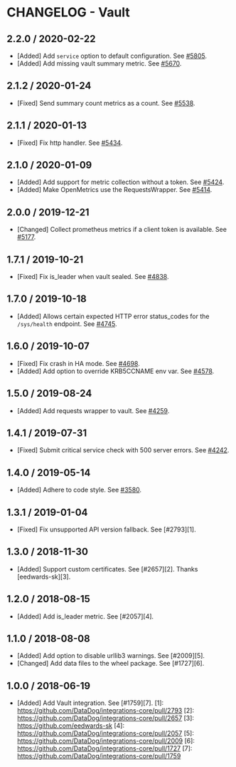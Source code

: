 # CHANGELOG - Vault

## 2.2.0 / 2020-02-22

* [Added] Add `service` option to default configuration. See [#5805](https://github.com/DataDog/integrations-core/pull/5805).
* [Added] Add missing vault summary metric. See [#5670](https://github.com/DataDog/integrations-core/pull/5670).

## 2.1.2 / 2020-01-24

* [Fixed] Send summary count metrics as a count. See [#5538](https://github.com/DataDog/integrations-core/pull/5538).

## 2.1.1 / 2020-01-13

* [Fixed] Fix http handler. See [#5434](https://github.com/DataDog/integrations-core/pull/5434).

## 2.1.0 / 2020-01-09

* [Added] Add support for metric collection without a token. See [#5424](https://github.com/DataDog/integrations-core/pull/5424).
* [Added] Make OpenMetrics use the RequestsWrapper. See [#5414](https://github.com/DataDog/integrations-core/pull/5414).

## 2.0.0 / 2019-12-21

* [Changed] Collect prometheus metrics if a client token is available. See [#5177](https://github.com/DataDog/integrations-core/pull/5177).

## 1.7.1 / 2019-10-21

* [Fixed] Fix is_leader when vault sealed. See [#4838](https://github.com/DataDog/integrations-core/pull/4838).

## 1.7.0 / 2019-10-18

* [Added] Allows certain expected HTTP error status_codes for the `/sys/health` endpoint. See [#4745](https://github.com/DataDog/integrations-core/pull/4745).

## 1.6.0 / 2019-10-07

* [Fixed] Fix crash in HA mode. See [#4698](https://github.com/DataDog/integrations-core/pull/4698).
* [Added] Add option to override KRB5CCNAME env var. See [#4578](https://github.com/DataDog/integrations-core/pull/4578).

## 1.5.0 / 2019-08-24

* [Added] Add requests wrapper to vault. See [#4259](https://github.com/DataDog/integrations-core/pull/4259).

## 1.4.1 / 2019-07-31

* [Fixed] Submit critical service check with 500 server errors. See [#4242](https://github.com/DataDog/integrations-core/pull/4242).

## 1.4.0 / 2019-05-14

* [Added] Adhere to code style. See [#3580](https://github.com/DataDog/integrations-core/pull/3580).

## 1.3.1 / 2019-01-04

* [Fixed] Fix unsupported API version fallback. See [#2793][1].

## 1.3.0 / 2018-11-30

* [Added] Support custom certificates. See [#2657][2]. Thanks [eedwards-sk][3].

## 1.2.0 / 2018-08-15

* [Added] Add is_leader metric. See [#2057][4].

## 1.1.0 / 2018-08-08

* [Added] Add option to disable urllib3 warnings. See [#2009][5].
* [Changed] Add data files to the wheel package. See [#1727][6].

## 1.0.0 / 2018-06-19

* [Added] Add Vault integration. See [#1759][7].
[1]: https://github.com/DataDog/integrations-core/pull/2793
[2]: https://github.com/DataDog/integrations-core/pull/2657
[3]: https://github.com/eedwards-sk
[4]: https://github.com/DataDog/integrations-core/pull/2057
[5]: https://github.com/DataDog/integrations-core/pull/2009
[6]: https://github.com/DataDog/integrations-core/pull/1727
[7]: https://github.com/DataDog/integrations-core/pull/1759
